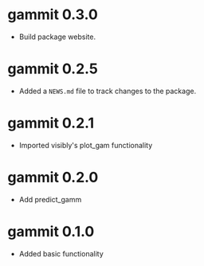 # gammit 0.3.0
* Build package website.

# gammit 0.2.5
* Added a `NEWS.md` file to track changes to the package.

# gammit 0.2.1
* Imported visibly's plot_gam functionality

# gammit 0.2.0
* Add predict_gamm

# gammit 0.1.0
* Added basic functionality


